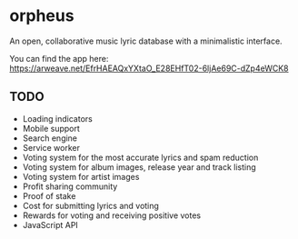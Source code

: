 # orpheus

An open, collaborative music lyric database with a minimalistic interface.

You can find the app here: https://arweave.net/EfrHAEAQxYXtaO_E28EHfT02-6ljAe69C-dZp4eWCK8

## TODO

- Loading indicators
- Mobile support
- Search engine
- Service worker
- Voting system for the most accurate lyrics and spam reduction
- Voting system for album images, release year and track listing
- Voting system for artist images
- Profit sharing community
- Proof of stake
- Cost for submitting lyrics and voting
- Rewards for voting and receiving positive votes
- JavaScript API
